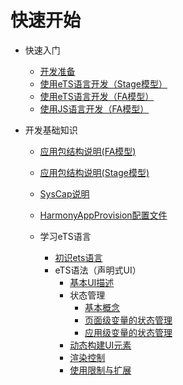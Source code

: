 # 快速开始

- 快速入门
  - [开发准备](start-overview.md)
  - [使用eTS语言开发（Stage模型）](start-with-ets-stage.md)
  - [使用eTS语言开发（FA模型）](start-with-ets-fa.md)
  - [使用JS语言开发（FA模型）](start-with-js-fa.md)
  
- 开发基础知识
  - [应用包结构说明(FA模型)](package-structure.md)
  - [应用包结构说明(Stage模型)](stage-structure.md)

  - [SysCap说明](syscap.md)
  - [HarmonyAppProvision配置文件](app-provision-structure.md)
  - 学习eTS语言
    - [初识ets语言](ets-get-started.md)
    - eTS语法（声明式UI）
      - [基本UI描述](ets-basic-ui-description.md)
      - 状态管理
        - [基本概念](ets-state-mgmt-concepts.md)
        - [页面级变量的状态管理](ets-state-mgmt-page-level.md)
        - [应用级变量的状态管理](ets-state-mgmt-application-level.md)
      - [动态构建UI元素](ets-dynamic-ui-elememt-building.md)
      - [渲染控制](ets-rendering-control.md)
      - [使用限制与扩展](ets-restrictions-and-extensions.md)